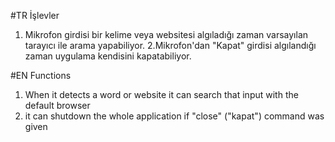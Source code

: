 #TR
İşlevler
1. Mikrofon girdisi bir kelime veya websitesi algıladığı zaman varsayılan tarayıcı ile arama yapabiliyor.
2.Mikrofon'dan "Kapat" girdisi algılandığı zaman uygulama kendisini kapatabiliyor.


#EN
Functions
1. When it detects a word or website it can search that input  with the default browser 
2. it can shutdown the whole application if "close" ("kapat") command was given 
